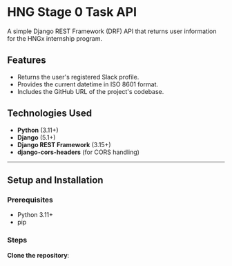 # HNG Stage 0 Task API

A simple Django REST Framework (DRF) API that returns user information for the HNGx internship program.  


## Features
- Returns the user's registered Slack profile.
- Provides the current datetime in ISO 8601 format.
- Includes the GitHub URL of the project's codebase.

## Technologies Used
- **Python** (3.11+)
- **Django** (5.1+)
- **Django REST Framework** (3.15+)
- **django-cors-headers** (for CORS handling)

---

## Setup and Installation

### Prerequisites
- Python 3.11+
- pip

### Steps
 **Clone the repository**:
  
   
